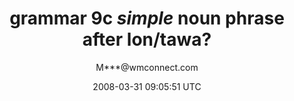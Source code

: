---
title: 'grammar 9c *simple* noun phrase after lon/tawa?'
posts: 1
hash: '2nJPqRu5'
author: 'M***@wmconnect.com'
date: 2008-03-31 09:05:51 UTC
sources:
  - https://tokipona.yahoogroups.narkive.com/2nJPqRu5
---
